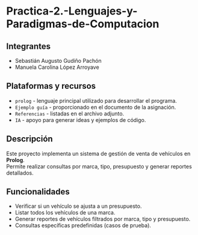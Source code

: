 # Practica-2.-Lenguajes-y-Paradigmas-de-Computacion

## Integrantes
- Sebastián Augusto Gudiño Pachón
- Manuela Carolina López Arroyave

## Plataformas y recursos
- `prolog` - lenguaje principal utilizado para desarrollar el programa.
- `Ejemplo guía` - proporcionado en el documento de la asignación.
- `Referencias` - listadas en el archivo adjunto.
- `IA` - apoyo para generar ideas y ejemplos de código.

## Descripción
Este proyecto implementa un sistema de gestión de venta de vehículos en **Prolog**.  
Permite realizar consultas por marca, tipo, presupuesto y generar reportes detallados.

## Funcionalidades
- Verificar si un vehículo se ajusta a un presupuesto.
- Listar todos los vehículos de una marca.
- Generar reportes de vehículos filtrados por marca, tipo y presupuesto.
- Consultas específicas predefinidas (casos de prueba).
